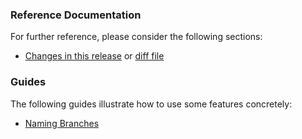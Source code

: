 ### Reference Documentation

For further reference, please consider the following sections:

- [Changes in this release](https://github.com/Shahriar-0/Software-Engineering-1-Course-Projects-S2024/compare/4bd8fe3bb230468ee6e2f72689855a3cdaa7b9e1..164be5fda83b944698fb920719c863c81d0480dc) or [diff file](A4.diff)

### Guides

The following guides illustrate how to use some features concretely:

- [Naming Branches](https://stackoverflow.com/questions/273695/what-are-some-examples-of-commonly-used-practices-for-naming-git-branches/6065944#6065944)

